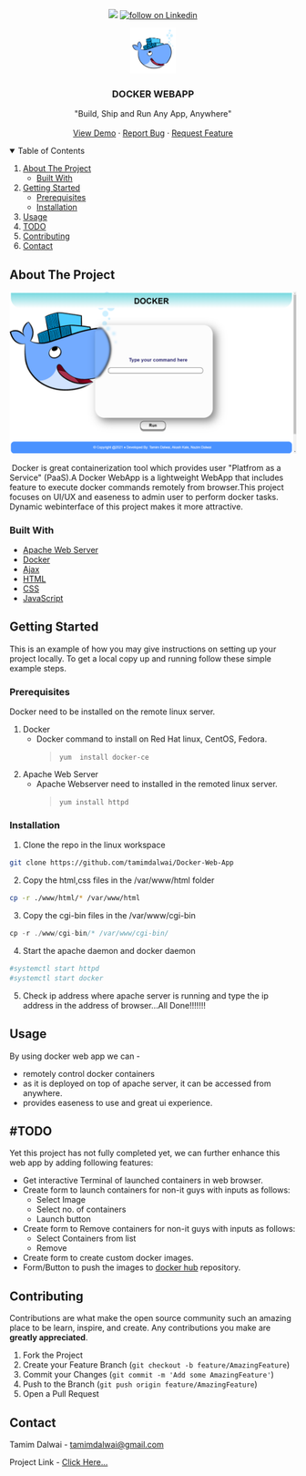 
<p align="center">
    <a href="https://github.com/tamimdalwai/Docker-Web-App/pulse" alt="Contributors">
        <img src="https://img.shields.io/github/contributors/badges/shields" /></a>
    <a href="https://www.linkedin.com/in/tamim-dalwai-66816a176/">
        <img src="https://img.shields.io/badge/Linkedin-Get%20Connect-blue" alt="follow on Linkedin"></a>
</p>

<p align="center">
  <a href="#">
    <img src="https://github.com/tamimdalwai/Docker-Web-App/blob/main/images/docker-engine.png" alt="Logo" width="80" height="80">
  </a>


  <h3 align="center">DOCKER WEBAPP</h3>

  <p align="center" font-weight="bold">
    "Build, Ship and Run Any App, Anywhere"
    <br />
    <br />
    <a href="https://github.com/">View Demo</a>
    ·
    <a href="https://github.com/tamimdalwai/Docker-Web-App/issues">Report Bug</a>
    ·
    <a href="https://github.com/tamimdalwai/Docker-Web-App/issues">Request Feature</a>
  </p>

</p>

<details open="open">
  <summary>Table of Contents</summary>
  <ol>
    <li>
      <a href="#about-the-project">About The Project</a>
      <ul>
        <li><a href="#built-with">Built With</a></li>
      </ul>
    </li>
    <li>
      <a href="#getting-started">Getting Started</a>
      <ul>
        <li><a href="#prerequisites">Prerequisites</a></li>
        <li><a href="#installation">Installation</a></li>
      </ul>
    </li>
    <li><a href="#usage">Usage</a></li>
     <li><a href="#usage">TODO</a></li>
    <li><a href="#contributing">Contributing</a></li>
    <li><a href="#contact">Contact</a></li>
  </ol>
</details>



## About The Project

<img src="https://github.com/tamimdalwai/Docker-Web-App/blob/main/images/screenshot.png" alt="Logo" width="" height="">

​		Docker is great containerization tool which provides user "Platfrom as a Service" (PaaS).A Docker WebApp is a lightweight  WebApp that includes feature to execute docker commands remotely from browser.This project focuses on UI/UX and easeness to admin user to perform docker tasks. Dynamic webinterface of this project makes it more attractive.

### Built With

* [Apache Web Server](https://httpd.apache.org/)
* [Docker](https://www.docker.com/)
* [Ajax](https://www.w3schools.com/xml/ajax_intro.asp)
* [HTML](https://www.w3schools.com/html/)
* [CSS](https://www.w3schools.com/css/default.asp)
* [JavaScript](https://www.w3schools.com/js/default.asp)

## Getting Started

This is an example of how you may give instructions on setting up your project locally.
To get a local copy up and running follow these simple example steps.

### Prerequisites

Docker need to be installed on the remote linux server.

1. Docker
   * Docker command to install on Red Hat linux, CentOS, Fedora. 
     > `yum  install docker-ce`
2. Apache Web Server
   * Apache Webserver need to installed in the remoted linux server.
     > `yum install httpd`

### Installation

1. Clone the repo in the linux workspace

```sh
git clone https://github.com/tamimdalwai/Docker-Web-App
```

2. Copy the html,css files in the /var/www/html folder

```sh
cp -r ./www/html/* /var/www/html
```

3. Copy the cgi-bin files in the /var/www/cgi-bin

```js
cp -r ./www/cgi-bin/* /var/www/cgi-bin/
```

4. Start the apache daemon and docker daemon
```sh
#systemctl start httpd
#systemctl start docker
```
5. Check ip address where apache server is running and type the ip address in the address of browser...All Done!!!!!!!

## Usage

By using docker web app we can -

* remotely control docker containers
* as it is deployed on top of apache server, it can be accessed from anywhere.
* provides easeness to use and great ui experience.

## #TODO

Yet this project has not fully completed yet, we can further enhance this web app by adding following features:
* Get interactive Terminal of launched containers in web browser.
* Create form to launch containers for non-it guys with inputs as follows:
  - Select Image
  - Select no. of containers
  - Launch button
* Create form to Remove containers for non-it guys with inputs as follows:
  * Select Containers from list
  * Remove
* Create form to create custom docker images.
* Form/Button to push the images to [docker hub](https://hub.docker.com/) repository.


## Contributing

Contributions are what make the open source community such an amazing place to be learn, inspire, and create. Any contributions you make are **greatly appreciated**.

1. Fork the Project
2. Create your Feature Branch (`git checkout -b feature/AmazingFeature`)
3. Commit your Changes (`git commit -m 'Add some AmazingFeature'`)
4. Push to the Branch (`git push origin feature/AmazingFeature`)
5. Open a Pull Request



## Contact

Tamim Dalwai - tamimdalwai@gmail.com

Project Link - [Click Here...](https://github.com/tamimdalwai/Docker-Web-App)

